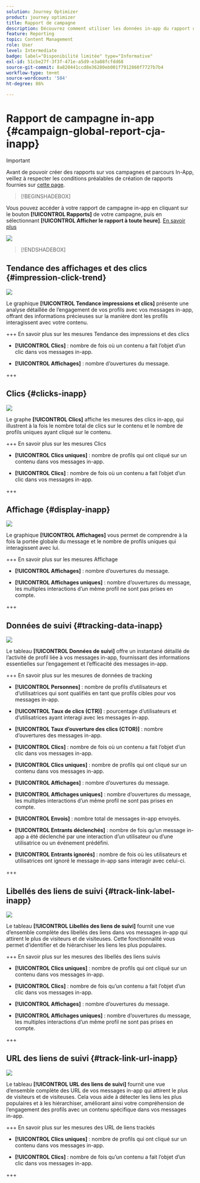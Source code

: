 ```yaml
---
solution: Journey Optimizer
product: journey optimizer
title: Rapport de campagne
description: Découvrez comment utiliser les données in-app du rapport de campagne
feature: Reporting
topic: Content Management
role: User
level: Intermediate
badge: label="Disponibilité limitée" type="Informative"
exl-id: 51cbe27f-3f3f-471e-a5d9-e3a88fcfdd68
source-git-commit: 8a820441ccd8e36280eb001f7912860f7727b7b4
workflow-type: tm+mt
source-wordcount: '584'
ht-degree: 86%

---
```


# Rapport de campagne in-app {#campaign-global-report-cja-inapp}

>[!IMPORTANT]
>
>Avant de pouvoir créer des rapports sur vos campagnes et parcours In-App, veillez à respecter les conditions préalables de création de rapports fournies sur [cette page](../in-app/inapp-configuration.md#experiment-prerequisites).

>[!BEGINSHADEBOX]

Vous pouvez accéder à votre rapport de campagne in-app en cliquant sur le bouton **[!UICONTROL Rapports]** de votre campagne, puis en sélectionnant **[!UICONTROL Afficher le rapport à toute heure]**. [En savoir plus](report-gs-cja.md)

![](assets/report-access.png)

>[!ENDSHADEBOX]

## Tendance des affichages et des clics {#impression-click-trend}

![](assets/cja-inapp-impressions-click.png)

Le graphique **[!UICONTROL Tendance impressions et clics]** présente une analyse détaillée de l’engagement de vos profils avec vos messages in-app, offrant des informations précieuses sur la manière dont les profils interagissent avec votre contenu.

+++ En savoir plus sur les mesures Tendance des impressions et des clics

* **[!UICONTROL Clics]** : nombre de fois où un contenu a fait l’objet d’un clic dans vos messages in-app.

* **[!UICONTROL Affichages]** : nombre d’ouvertures du message.

+++

## Clics {#clicks-inapp}

![](assets/cja-campaign-inapp-clicks.png)

Le graphe **[!UICONTROL Clics]** affiche les mesures des clics in-app, qui illustrent à la fois le nombre total de clics sur le contenu et le nombre de profils uniques ayant cliqué sur le contenu.

+++ En savoir plus sur les mesures Clics

* **[!UICONTROL Clics uniques]** : nombre de profils qui ont cliqué sur un contenu dans vos messages in-app.

* **[!UICONTROL Clics]** : nombre de fois où un contenu a fait l’objet d’un clic dans vos messages in-app.

+++

## Affichage {#display-inapp}

![](assets/cja-campaign-inapp-displays.png)

Le graphique **[!UICONTROL Affichages]** vous permet de comprendre à la fois la portée globale du message et le nombre de profils uniques qui interagissent avec lui.

+++ En savoir plus sur les mesures Affichage

* **[!UICONTROL Affichages]** : nombre d’ouvertures du message.

* **[!UICONTROL Affichages uniques]** : nombre dʼouvertures du message, les multiples interactions dʼun même profil ne sont pas prises en compte.

+++

## Données de suivi {#tracking-data-inapp}

![](assets/cja-campaign-inapp-tracking-data.png)

Le tableau **[!UICONTROL Données de suivi]** offre un instantané détaillé de l’activité de profil liée à vos messages in-app, fournissant des informations essentielles sur l’engagement et l’efficacité des messages in-app.

+++ En savoir plus sur les mesures de données de tracking

* **[!UICONTROL Personnes]** : nombre de profils d’utilisateurs et d’utilisatrices qui sont qualifiés en tant que profils cibles pour vos messages in-app.

* **[!UICONTROL Taux de clics (CTR)]** : pourcentage d’utilisateurs et d’utilisatrices ayant interagi avec les messages in-app.

* **[!UICONTROL Taux d’ouverture des clics (CTOR)]** : nombre d’ouvertures des messages in-app.

* **[!UICONTROL Clics]** : nombre de fois où un contenu a fait l’objet d’un clic dans vos messages in-app.

* **[!UICONTROL Clics uniques]** : nombre de profils qui ont cliqué sur un contenu dans vos messages in-app.

* **[!UICONTROL Affichages]** : nombre d’ouvertures du message.

* **[!UICONTROL Affichages uniques]** : nombre dʼouvertures du message, les multiples interactions dʼun même profil ne sont pas prises en compte.

* **[!UICONTROL Envois]** : nombre total de messages in-app envoyés.

* **[!UICONTROL Entrants déclenchés]** : nombre de fois qu’un message in-app a été déclenché par une interaction d’un utilisateur ou d’une utilisatrice ou un événement prédéfini.

* **[!UICONTROL Entrants ignorés]** : nombre de fois où les utilisateurs et utilisatrices ont ignoré le message in-app sans interagir avec celui-ci.


+++

## Libellés des liens de suivi {#track-link-label-inapp}

![](assets/cja-inapp-tracked-link-labels.png)

Le tableau **[!UICONTROL Libellés des liens de suivi]** fournit une vue d’ensemble complète des libellés des liens dans vos messages in-app qui attirent le plus de visiteurs et de visiteuses. Cette fonctionnalité vous permet d’identifier et de hiérarchiser les liens les plus populaires.

+++ En savoir plus sur les mesures des libellés des liens suivis

* **[!UICONTROL Clics uniques]** : nombre de profils qui ont cliqué sur un contenu dans vos messages in-app.

* **[!UICONTROL Clics]** : nombre de fois qu’un contenu a fait l’objet d’un clic dans vos messages in-app.

* **[!UICONTROL Affichages]** : nombre dʼouvertures du message.

* **[!UICONTROL Affichages uniques]** : nombre dʼouvertures du message, les multiples interactions dʼun même profil ne sont pas prises en compte.

+++

## URL des liens de suivi {#track-link-url-inapp}

![](assets/cja-inapp-tracked-link-urls.png)

Le tableau **[!UICONTROL URL des liens de suivi]** fournit une vue d’ensemble complète des URL de vos messages in-app qui attirent le plus de visiteurs et de visiteuses. Cela vous aide à détecter les liens les plus populaires et à les hiérarchiser, améliorant ainsi votre compréhension de l’engagement des profils avec un contenu spécifique dans vos messages in-app.

+++ En savoir plus sur les mesures des URL de liens trackés

* **[!UICONTROL Clics uniques]** : nombre de profils qui ont cliqué sur un contenu dans vos messages in-app.

* **[!UICONTROL Clics]** : nombre de fois qu’un contenu a fait l’objet d’un clic dans vos messages in-app.

+++
